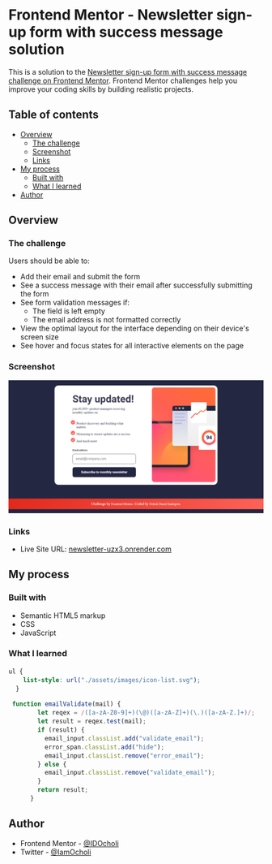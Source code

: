 # Frontend Mentor - Newsletter sign-up form with success message solution

This is a solution to the [Newsletter sign-up form with success message challenge on Frontend Mentor](https://www.frontendmentor.io/challenges/newsletter-signup-form-with-success-message-3FC1AZbNrv). Frontend Mentor challenges help you improve your coding skills by building realistic projects. 

## Table of contents

- [Overview](#overview)
  - [The challenge](#the-challenge)
  - [Screenshot](#screenshot)
  - [Links](#links)
- [My process](#my-process)
  - [Built with](#built-with)
  - [What I learned](#what-i-learned)
- [Author](#author)


## Overview

### The challenge

Users should be able to:

- Add their email and submit the form
- See a success message with their email after successfully submitting the form
- See form validation messages if:
  - The field is left empty
  - The email address is not formatted correctly
- View the optimal layout for the interface depending on their device's screen size
- See hover and focus states for all interactive elements on the page

### Screenshot
![screenshot](screenshot.png?raw=true "screenshot Data title")



### Links

- Live Site URL: [newsletter-uzx3.onrender.com](https://newsletter-uzx3.onrender.com)

## My process

### Built with

- Semantic HTML5 markup
- CSS 
- JavaScript



### What I learned


```css
ul {
    list-style: url("./assets/images/icon-list.svg");
  }
```
```js
 function emailValidate(mail) {
        let reqex = /([a-zA-Z0-9]+)(\@)([a-zA-Z]+)(\.)([a-zA-Z.]+)/;
        let result = reqex.test(mail);
        if (result) {
          email_input.classList.add("validate_email");
          error_span.classList.add("hide");
          email_input.classList.remove("error_email");
        } else {
          email_input.classList.remove("validate_email");
        }
        return result;
      }
```


## Author

- Frontend Mentor - [@IDOcholi](https://www.frontendmentor.io/profile/IDOcholi)
- Twitter - [@IamOcholi](https://www.twitter.com/IamOcholi)


